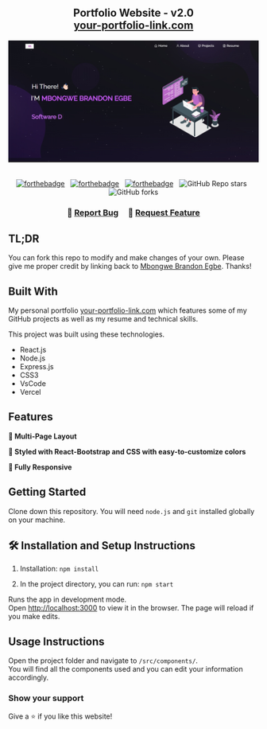 <h2 align="center">
  Portfolio Website - v2.0<br/>
  <a href="https://portfolio-p3fb.vercel.app/" target="_blank">your-portfolio-link.com</a>
</h2>
<div align="center">
  <img alt="Demo" src="./Images/readme-img.png" />
</div>

<br/>

<center>

[![forthebadge](https://forthebadge.com/images/badges/built-with-love.svg)](https://forthebadge.com) &nbsp;
[![forthebadge](https://forthebadge.com/images/badges/made-with-javascript.svg)](https://forthebadge.com) &nbsp;
[![forthebadge](https://forthebadge.com/images/badges/open-source.svg)](https://forthebadge.com) &nbsp;
![GitHub Repo stars](https://img.shields.io/github/stars/your-github-username/Portfolio?color=red&logo=github&style=for-the-badge) &nbsp;
![GitHub forks](https://img.shields.io/github/forks/your-github-username/Portfolio?color=red&logo=github&style=for-the-badge)

</center>

<h3 align="center">
    🔹
    <a href="https://github.com/pentashi/Portfolio/issues">Report Bug</a> &nbsp; &nbsp;
    🔹
    <a href="https://github.com/pentashi/Portfolio/issues">Request Feature</a>
</h3>

## TL;DR

You can fork this repo to modify and make changes of your own. Please give me proper credit by linking back to [Mbongwe Brandon Egbe](https://github.com/pentashi/Portfolio). Thanks!

## Built With

My personal portfolio <a href=".https://portfolio-p3fb.vercel.app/" target="_blank">your-portfolio-link.com</a> which features some of my GitHub projects as well as my resume and technical skills.<br/>

This project was built using these technologies.

- React.js
- Node.js
- Express.js
- CSS3
- VsCode
- Vercel

## Features

**📖 Multi-Page Layout**

**🎨 Styled with React-Bootstrap and CSS with easy-to-customize colors**

**📱 Fully Responsive**

## Getting Started

Clone down this repository. You will need `node.js` and `git` installed globally on your machine.

## 🛠 Installation and Setup Instructions

1. Installation: `npm install`

2. In the project directory, you can run: `npm start`

Runs the app in development mode.\
Open [http://localhost:3000](http://localhost:3000) to view it in the browser.
The page will reload if you make edits.

## Usage Instructions

Open the project folder and navigate to `/src/components/`. <br/>
You will find all the components used and you can edit your information accordingly.

### Show your support

Give a ⭐ if you like this website!

